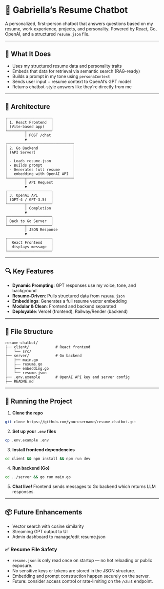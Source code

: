# 🤖 Gabriella’s Resume Chatbot

A personalized, first-person chatbot that answers questions based on my resume, work experience, projects, and personality. Powered by React, Go, OpenAI, and a structured `resume.json` file.

---

## 🧠 What It Does

- Uses my structured resume data and personality traits
- Embeds that data for retrieval via semantic search (RAG-ready)
- Builds a prompt in my tone using `personaContext`
- Sends user input + resume context to OpenAI’s GPT model
- Returns chatbot-style answers like they're directly from me

---

## 🧱 Architecture

```
┌────────────────────┐
│ 1. React Frontend  │
│ (Vite-based app)   │
└────────┬───────────┘
         │ POST /chat
         ▼
┌──────────────────────────────┐
│ 2. Go Backend                │
│ (API Server)                 │
│                              │
│ - Loads resume.json          │
│ - Builds prompt              │
│ - Generates full resume      │
│   embedding with OpenAI API  │
└────────┬─────────────────────┘
         │ API Request
         ▼
┌────────────────────┐
│ 3. OpenAI API      │
│ (GPT-4 / GPT-3.5)  │
└────────┬───────────┘
         │ Completion
         ▼
┌────────────────────┐
│ Back to Go Server  │
└────────┬───────────┘
         │ JSON Response
         ▼
┌────────────────────┐
│  React Frontend    │
│  displays message  │
└────────────────────┘
```

---

## 🔍 Key Features

- **Dynamic Prompting**: GPT responses use my voice, tone, and background
- **Resume-Driven**: Pulls structured data from `resume.json`
- **Embeddings**: Generates a full resume vector embedding
- **Modular & Clean**: Frontend and backend separated
- **Deployable**: Vercel (frontend), Railway/Render (backend)

---

## 📁 File Structure

```
resume-chatbot/
├── client/            # React frontend
│   └── src/
├── server/            # Go backend
│   ├── main.go
│   ├── resume.go
│   ├── embedding.go
│   └── resume.json
├── .env.example       # OpenAI API key and server config
├── README.md
```

---

## 🚀 Running the Project

1. **Clone the repo**

```bash
git clone https://github.com/yourusername/resume-chatbot.git
```

2. **Set up your `.env` files**

```bash
cp .env.example .env
```

3. **Install frontend dependencies**

```bash
cd client && npm install && npm run dev
```

4. **Run backend (Go)**

```bash
cd ../server && go run main.go
```

5. **Chat live!** Frontend sends messages to Go backend which returns LLM responses.

---

## 📦 Future Enhancements

- Vector search with cosine similarity
- Streaming GPT output to UI
- Admin dashboard to manage/edit resume.json

### ✅ Resume File Safety

- `resume.json` is only read once on startup — no hot reloading or public exposure.
- No sensitive keys or tokens are stored in the JSON structure.
- Embedding and prompt construction happen securely on the server.
- Future: consider access control or rate-limiting on the `/chat` endpoint.
